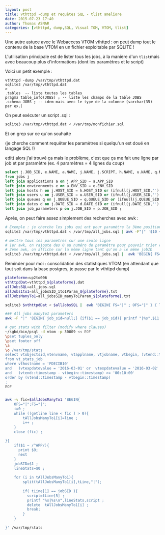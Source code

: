 ```yaml
---
layout: post
title: vthttpd -dump et requêtes SQL - tlist ameliore
date: 2015-07-23 17:40
author: Thomas ASNAR
categories: [vthttpd, dump,SQL, Visual TOM, VTOM, tlist]
---
```

Une autre astuce avec le Webaccess VTOM vthttpd : on peut dump tout le contenu de la base VTOM en un fichier exploitable par SQLITE !

L'utilisation principale est de lister tous les jobs, à la manière d'un `tlist`mais avec beaucoup plus d'informations (dont les paramètres et le script)

Voici un petit exemple :

```
vthttpd -dump /var/tmp/vthttpd.dat
sqlite3 /var/tmp/vthttpd.dat
>
.tables  -- liste toutes les tables
pragma table_info(JOBS) ; -- liste les champs de la table JOBS
.schema JOBS ; -- idem mais avec le type de la colonne (varchar(35) par ex.)
```

On peut exécuter un script .sql :

```bash
sqlite3 /var/tmp/vthttpd.dat < /var/tmp/monfichier.sql
```

Et on grep sur ce qu'on souhaite

(je cherche comment requêter les paramètres si quelqu'un est doué en langage SQL !)

edit) alors j'ai trouvé ça mais le problème, c'est que ça me fait une ligne par job et par paramètre (ex. 4 paramètres = 4 lignes du coup)

```sql
select j.JOB_SID, e.NAME, a.NAME, j.NAME, j.SCRIPT, h.NAME, u.NAME, q.NAME, d.NAME, p.POSITION, p.VALUE
from jobs j
left join applications a on j.APP_SID = a.APP_SID
left join environments e on a.ENV_SID = e.ENV_SID
left join hosts h on j.HOST_SID = h.HOST_SID or (ifnull(j.HOST_SID,'') = '' and ( a.HOST_SID = h.HOST_SID or (ifnull(a.HOST_SID,'') = '' and e.HOST_SID = h.HOST_SID) ) )
left join users u on j.USER_SID = u.USER_SID or (ifnull(j.USER_SID,'') = '' and ( a.USER_SID = u.USER_SID or (ifnull(a.USER_SID,'') = '' and e.USER_SID = u.USER_SID) ) )
left join queues q on j.QUEUE_SID = q.QUEUE_SID or (ifnull(j.QUEUE_SID,'') = '' and ( a.QUEUE_SID = q.QUEUE_SID or (ifnull(a.QUEUE_SID,'') = '' and e.QUEUE_SID = q.QUEUE_SID) ) )
left join dates d on j.DATE_SID = d.DATE_SID or (ifnull(j.DATE_SID,'') = '' and ( a.DATE_SID = d.DATE_SID or (ifnull(a.DATE_SID,'') = '' and e.DATE_SID = d.DATE_SID) ) )
left join job_parameters p on j.JOB_SID = p.JOB_SID ;
```

Après, on peut faire assez simplement des recherches avec awk :

```bash
# Exemple : je cherche les jobs qui ont pour paramètre la 3ème position, l'environnement TEST et l'application DATE-RUEIL
sqlite3 /var/tmp/vthttpd.dat < /var/tmp/all_jobs.sql | awk -F"|" '$10 ~ /3/ && $2 ~ /TEST/ && $3 ~ /DATE-RUEIL/ {print}'

# mettre tous les paramètres sur une seule ligne 
# 1er awk, on rajoute des 0 au numéro de paramètre pour pouvoir trier correctement (premier paramètre en premier, etc.)
# 2ème awk, on affiche sur la même ligne tant qu'on a le même jobID
sqlite3 /var/tmp/vthttpd.dat < /var/tmp/all_jobs.sql |  awk 'BEGIN{ FS="|" ; OFS="|" } { l=length($10) ; if(l == 2) { $10="0"$10 ;} ;  if(l == 1){ $10="00"$10 }  ; print}' | sort -g | awk -F "|" 'BEGIN{ job_sid=null;} {if($1 == job_sid){ printf "%s:%s;",$10,$11 }else{ if(job_sid != null){ printf "\n" } ; printf "%s|%s|%s|%s|%s|%s|%s|%s|%s:%s;",$2,$3,$4,$5,$6,$7,$8,$9,$10,$11 } ; job_sid=$1 ;}'
```


Reminder pour moi : consolidation des statistiques VTOM (en attendant que tout soit dans la base postgres, je passe par le vthttpd dump)

```bash
plateforme=up2to006
vthttpdDat=vthttpd_${plateforme}.dat
allJobsSQL=all_jobs.sql
allJobs1to1=all_jobsSID_1to1Param_${plateforme}.txt
allJobsManyTo1=all_jobsSID_manyTo1Param_${plateforme}.txt

sqlite3 $vthttpdDat < $allJobsSQL |  awk 'BEGIN{ FS="|" ; OFS="|" } { l=length($10) ; if(l == 2) { $10="0"$10 ;} ;  if(l == 1){ $10="00"$10 }  ; print}' | sort -g  >  $allJobs1to1

### All jobs manyto1 parameters
awk -F "|" 'BEGIN{ job_sid=null;} {if($1 == job_sid){ printf "|%s",$11 }else{ if(job_sid != null){ printf "\n" } ; printf "%s|%s|%s|%s|%s|%s|%s|%s|%s|%s",$1,$2,$3,$4,$5,$6,$7,$8,$9,$11 } ; job_sid=$1 ;}' $allJobs1to1 | sort > $allJobsManyTo1

# get stats with filter (modify where clauses)   
~/sgbd/bin/psql -d vtom -p 30009 << EOF
\pset tuples_only
\pset footer off
\a
\o /var/tmp/stats 
select vtobjectsid,vtenvname, vtapplname, vtjobname, vtbegin, (vtend::timestamp - vtbegin::timestamp), vtend, vtexpdatevalue, vthostname, vtusername, vtbqueuename, vtdatename,vtstatus, vterrmess  
from vt_stats_job 
where vthostname = 'PDECIB10' 
and   (vtexpdatevalue = '2016-03-01' or  vtexpdatevalue = '2016-03-02' or  vtexpdatevalue = '2016-03-03' or  vtexpdatevalue = '2016-03-04')
and   (vtend::timestamp - vtbegin::timestamp) >= '00:10:00'
order by (vtend::timestamp - vtbegin::timestamp) 
;
EOF


awk -v fic=$allJobsManyTo1 'BEGIN{
    OFS="|";FS="|";
    i=0 ;
    while ((getline line < fic ) > 0){
        tAllJobsManyTo1[i]=line ;
        i++ ;
    }
    close (fic) ;
    
}{
    if($1 ~ /^APP/){
      print $0;
      next
    }
    jobSID=$1 ;
    lineStats=$0 ;
    
    for (i in tAllJobsManyTo1){
        split(tAllJobsManyTo1[i],tLine,"|");
   
        if( tLine[1] == jobSID ){
          script=tLine[5] ;
          printf "%s|%s\n",lineStats,script ;
          delete  tAllJobsManyTo1[i] ;
          break; 
        }
    }
    
}' /var/tmp/stats
```
